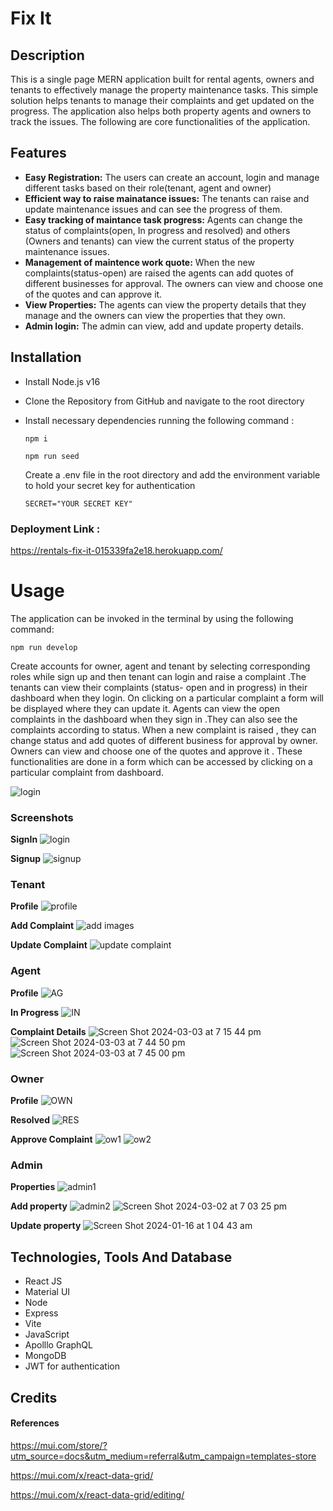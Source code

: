 # Fix It

## Description

This is a single page MERN application built for rental agents, owners and tenants to effectively manage the property maintenance tasks. This simple solution helps tenants to manage their complaints and get updated on the progress. The application also helps both property agents and owners to track the issues. The following are core functionalities of the application.

## Features

- **Easy Registration:** The users can create an account, login and manage different tasks based on their role(tenant, agent and owner)
- **Efficient way to raise mainatance issues:** The tenants can raise and update maintenance issues and can see the progress of them.
- **Easy tracking of maintance task progress:** Agents can change the status of complaints(open, In progress and resolved) and others (Owners and tenants) can view the current status of the property maintenance issues.
- **Management of maintence work quote:** When the new complaints(status-open) are raised the agents can add quotes of different businesses for approval. The owners can view and choose one of the quotes and can approve it.
- **View Properties:** The agents can view the property details that they manage and the owners can view the properties that they own.
- **Admin login:** The admin can view, add and update property details.

## Installation

- Install Node.js v16
- Clone the Repository from GitHub and navigate to the root directory
- Install necessary dependencies running the following command :

  ```
  npm i
  ```

  ```
  npm run seed
  ```

  Create a .env file in the root directory and add the environment variable to hold your secret key for authentication

  ```
  SECRET="YOUR SECRET KEY"
  ```

### Deployment Link :

https://rentals-fix-it-015339fa2e18.herokuapp.com/

# Usage

The application can be invoked in the terminal by using the following command:

```
npm run develop
```

Create accounts for owner, agent and tenant by selecting corresponding roles while sign up and then tenant can login and raise a complaint .The tenants can view their complaints (status- open and in progress) in their dashboard when they login. On clicking on a particular complaint a form will be displayed where they can update it. Agents can view the open complaints in the dashboard when they sign in .They can also see the complaints according to status. When a new complaint is raised , they can change status and add quotes of different business for approval by owner. Owners can view and choose one of the quotes and approve it . These functionalities are done in a form which can be accessed by clicking on a particular complaint from dashboard.

![login](./client/public/images/fixit.gif)

### Screenshots

**SignIn**
![login](https://github.com/shimna-puthanayil/fix-it/assets/132061805/d326bc45-3734-4f33-8a79-29a6b10474d3)

**Signup**
![signup](https://github.com/shimna-puthanayil/fix-it/assets/132061805/49f493f8-55d7-4ba4-881a-0ee5416bf210)

### Tenant

**Profile**
![profile](https://github.com/shimna-puthanayil/fix-it/assets/132061805/c42dc019-4b02-4361-84fc-b748110d7d40)

**Add Complaint**
![add images](https://github.com/shimna-puthanayil/fix-it/assets/132061805/19c065f5-227b-4e0c-acd8-e59e743446be)

**Update Complaint**
![update complaint](https://github.com/shimna-puthanayil/fix-it/assets/132061805/dfe89a52-6043-4126-9f06-70ac623b03cc)

### Agent

**Profile**
![AG](https://github.com/shimna-puthanayil/fix-it/assets/132061805/e78ba917-3b27-45c4-9067-b9208ca31b8a)

**In Progress**
![IN](https://github.com/shimna-puthanayil/fix-it/assets/132061805/186e8027-466a-4990-86ca-15644b16d0c4)

**Complaint Details**
![Screen Shot 2024-03-03 at 7 15 44 pm](https://github.com/shimna-puthanayil/fix-it/assets/132061805/1cf1031b-824d-41fe-af88-7559409fe361)
![Screen Shot 2024-03-03 at 7 44 50 pm](https://github.com/shimna-puthanayil/fix-it/assets/132061805/fa2e1797-2190-4495-8aa6-4c26ac7d92c5)
![Screen Shot 2024-03-03 at 7 45 00 pm](https://github.com/shimna-puthanayil/fix-it/assets/132061805/4279c770-63e5-4087-b82b-f1e7aae5024d)

### Owner

**Profile**
![OWN](https://github.com/shimna-puthanayil/fix-it/assets/132061805/1f538550-abf2-4708-9c24-142554a6d4f6)

**Resolved**
![RES](https://github.com/shimna-puthanayil/fix-it/assets/132061805/1b2d4783-8145-4642-a3ff-2a9360afad5f)

**Approve Complaint**
![ow1](https://github.com/shimna-puthanayil/fix-it/assets/132061805/945239e7-49ff-426c-bf96-dee5b1a841cc)
![ow2](https://github.com/shimna-puthanayil/fix-it/assets/132061805/87ba4acd-8155-442e-b9c3-4c52156097eb)

### Admin

**Properties**
![admin1](https://github.com/shimna-puthanayil/fix-it/assets/132061805/74799810-9308-4207-b8a3-077858fb5ca6)

**Add property**
![admin2](https://github.com/shimna-puthanayil/fix-it/assets/132061805/5b3dc632-b913-4683-aa61-e6e4464cbeaa)
![Screen Shot 2024-03-02 at 7 03 25 pm](https://github.com/shimna-puthanayil/fix-it/assets/132061805/e974b04a-d913-47d5-8a02-edc9af831e9c)

**Update property**
![Screen Shot 2024-01-16 at 1 04 43 am](https://github.com/shimna-puthanayil/fix-it/assets/132061805/ca0aa271-b1ad-4318-9cec-bb2ed9fae214)

## Technologies, Tools And Database

- React JS
- Material UI
- Node
- Express
- Vite
- JavaScript
- Apolllo GraphQL
- MongoDB
- JWT for authentication

## Credits

#### References

https://mui.com/store/?utm_source=docs&utm_medium=referral&utm_campaign=templates-store

https://mui.com/x/react-data-grid/

https://mui.com/x/react-data-grid/editing/
